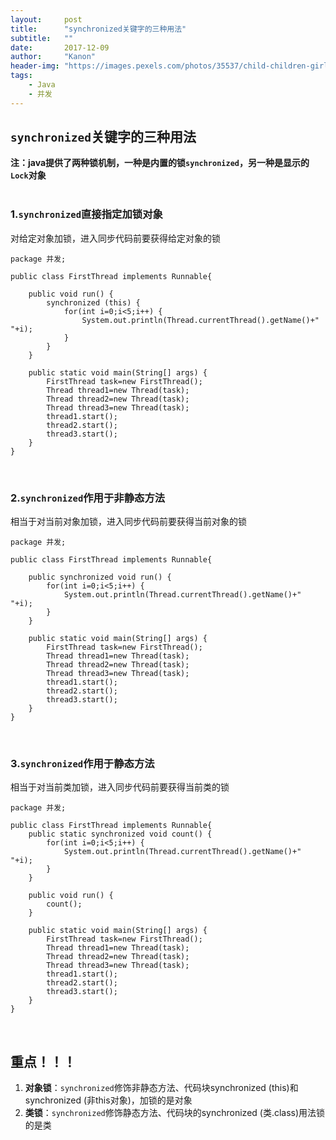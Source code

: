 ```yaml
---
layout:     post
title:      "synchronized关键字的三种用法"
subtitle:   ""
date:       2017-12-09
author:     "Kanon"
header-img: "https://images.pexels.com/photos/35537/child-children-girl-happy.jpg?w=1260&h=750&auto=compress&cs=tinysrgb"
tags:
    - Java
    - 并发
---
```


## `synchronized`关键字的三种用法
**注：java提供了两种锁机制，一种是内置的锁`synchronized`，另一种是显示的`Lock`对象**  <br><br>

### 1.`synchronized`直接指定加锁对象
对给定对象加锁，进入同步代码前要获得给定对象的锁
```
package 并发;

public class FirstThread implements Runnable{
	
	public void run() {
		synchronized (this) {
			for(int i=0;i<5;i++) {
				System.out.println(Thread.currentThread().getName()+" "+i);
			}
		}
	}
	
	public static void main(String[] args) {
		FirstThread task=new FirstThread();
		Thread thread1=new Thread(task);
		Thread thread2=new Thread(task);
		Thread thread3=new Thread(task);
		thread1.start();
		thread2.start();
		thread3.start();
	}
}
```
<br>

### 2.`synchronized`作用于非静态方法
相当于对当前对象加锁，进入同步代码前要获得当前对象的锁
```
package 并发;

public class FirstThread implements Runnable{
	
	public synchronized void run() {
		for(int i=0;i<5;i++) {
			System.out.println(Thread.currentThread().getName()+" "+i);
		}
	}
	
	public static void main(String[] args) {
		FirstThread task=new FirstThread();
		Thread thread1=new Thread(task);
		Thread thread2=new Thread(task);
		Thread thread3=new Thread(task);
		thread1.start();
		thread2.start();
		thread3.start();
	}
}
```
<br>

### 3.`synchronized`作用于静态方法
相当于对当前类加锁，进入同步代码前要获得当前类的锁
```
package 并发;

public class FirstThread implements Runnable{
	public static synchronized void count() {
		for(int i=0;i<5;i++) {
			System.out.println(Thread.currentThread().getName()+" "+i);
		}
	}
	
	public void run() {
		count();
	}
	
	public static void main(String[] args) {
		FirstThread task=new FirstThread();
		Thread thread1=new Thread(task);
		Thread thread2=new Thread(task);
		Thread thread3=new Thread(task);
		thread1.start();
		thread2.start();
		thread3.start();
	}
}
```
<br>

## 重点！！！
1. **对象锁**：`synchronized`修饰非静态方法、代码块synchronized (this)和synchronized (非this对象)，加锁的是对象
2. **类锁**：`synchronized`修饰静态方法、代码块的synchronized (类.class)用法锁的是类

<br><br><br><br>
